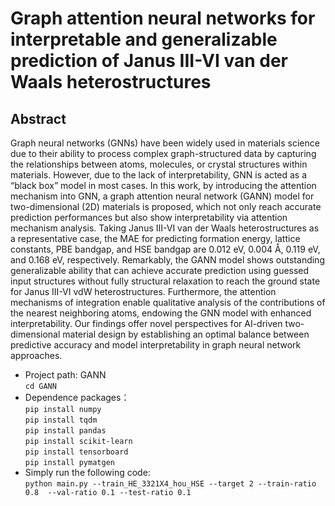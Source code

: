 # Graph attention neural networks for interpretable and generalizable prediction of Janus III-VI van der Waals heterostructures
## Abstract
Graph neural networks (GNNs) have been widely used in materials science due to their ability to process complex graph-structured data by capturing the relationships between atoms, molecules, or crystal structures within materials. However, due to the lack of interpretability, GNN is acted as a “black box” model in most cases. In this work, by introducing the attention mechanism into GNN, a graph attention neural network (GANN) model for two-dimensional (2D) materials is proposed, which not only reach accurate prediction performances but also show interpretability via attention mechanism analysis. Taking Janus III-VI van der Waals heterostructures as a representative case, the MAE for predicting formation energy, lattice constants, PBE bandgap, and HSE bandgap are 0.012 eV, 0.004 Å, 0.119 eV, and 0.168 eV, respectively. Remarkably, the GANN model shows outstanding generalizable ability that can achieve accurate prediction using guessed input structures without fully structural relaxation to reach the ground state for Janus III-VI vdW heterostructures. Furthermore, the attention mechanisms of integration enable qualitative analysis of the contributions of the nearest neighboring atoms, endowing the GNN model with enhanced interpretability. Our findings offer novel perspectives for AI-driven two-dimensional material design by establishing an optimal balance between predictive accuracy and model interpretability in graph neural network approaches.
- Project path: GANN<br>
`cd GANN`<br>
- Dependence packages：<br>
`pip install numpy`<br>
`pip install tqdm`<br>
`pip install pandas`<br>
`pip install scikit-learn`<br>
`pip install tensorboard`<br>
`pip install pymatgen`<br>
- Simply run the following code:<br>
`python main.py --train_HE_3321X4_hou_HSE --target 2 --train-ratio 0.8  --val-ratio 0.1 --test-ratio 0.1`
